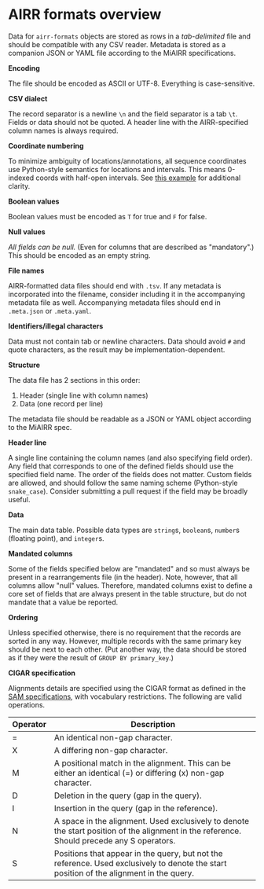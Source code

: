 # AIRR formats overview

Data for `airr-formats` objects are stored as rows in a *tab-delimited* file and
should be compatible with any CSV reader. Metadata is stored as a companion JSON
or YAML file according to the MiAIRR specifications.


**Encoding**

The file should be encoded as ASCII or UTF-8. Everything is case-sensitive.


**CSV dialect**

The record separator is a newline `\n` and the field separator is a tab `\t`.
Fields or data should not be quoted. A header line with the AIRR-specified column
names is always required.


**Coordinate numbering**

To minimize ambiguity of locations/annotations, all sequence coordinates use
Python-style semantics for locations and intervals. This means 0-indexed coords
with half-open intervals.  See [this example](https://stackoverflow.com/a/509297/510187)
for additional clarity.


**Boolean values**

Boolean values must be encoded as `T` for true and `F` for false.


**Null values**

*All fields can be null.* (Even for columns that are described as
"mandatory".) This should be encoded as an empty string.


**File names**

AIRR-formatted data files should end with `.tsv`. If any metadata is
incorporated into the filename, consider including it in the accompanying
metadata file as well. Accompanying metadata files should end in `.meta.json` or
`.meta.yaml`.


**Identifiers/illegal characters**

Data must not contain tab or newline characters.  Data should avoid `#` and quote
characters, as the result may be implementation-dependent.


**Structure**

The data file has 2 sections in this order:

1.  Header (single line with column names)
2.  Data (one record per line)

The metadata file should be readable as a JSON or YAML object according to the
MiAIRR spec.


**Header line**

A single line containing the column names (and also specifying field order).
Any field that corresponds to one of the defined fields should use the
specified field name. The order of the fields does not matter.  Custom fields
are allowed, and should follow the same naming scheme (Python-style
`snake_case`). Consider submitting a pull request if the field may be broadly
useful.


**Data**

The main data table. Possible data types are `string`s, `boolean`s, `number`s
(floating point), and `integer`s.


**Mandated columns**

Some of the fields specified below are "mandated" and so must always be present
in a rearrangements file (in the header).  Note, however, that all columns allow
"null" values.  Therefore, mandated columns exist to define a core set of fields
that are always present in the table structure, but do not mandate that a value
be reported.


**Ordering**

Unless specified otherwise, there is no requirement that the records are sorted
in any way.  However, multiple records with the same primary key should be next
to each other.  (Put another way, the data should be stored as if they were the
result of `GROUP BY primary_key`.)


**CIGAR specification**

Alignments details are specified using the CIGAR format as defined in the
[SAM specifications](https://samtools.github.io/hts-specs/SAMv1.pdf), with
vocabulary restrictions. The following are valid operations.

| Operator | Description |
| -------- | ----------- |
| =	 	   | An identical non-gap character. |
| X	 	   | A differing non-gap character. |
| M	 	   | A positional match in the alignment. This can be either an identical (=) or differing (x) non-gap character. |
| D	 	   | Deletion in the query (gap in the query). |
| I	 	   | Insertion in the query (gap in the reference). |
| N	 	   | A space in the alignment. Used exclusively to denote the start position of the alignment in the reference. Should precede any S operators. |
| S	 	   | Positions that appear in the query, but not the reference. Used exclusively to denote the start position of the alignment in the query. |
